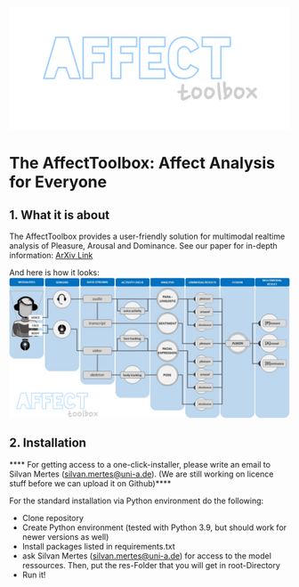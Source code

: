 ![AffectToolbox](/AffectToolbox.png)
# The AffectToolbox: Affect Analysis for Everyone
## **1. What it is about**
The AffectToolbox provides a user-friendly solution for multimodal realtime analysis of Pleasure, Arousal and Dominance. See our paper for in-depth information: 
[ArXiv Link](https://arxiv.org/pdf/2402.15195)

And here is how it looks:
![System Scheme](/System.png)

## **2. Installation**
**** For getting access to a one-click-installer, please write an email to Silvan Mertes (silvan.mertes@uni-a.de). (We are still working on licence stuff before we can upload it on Github)****

For the standard installation via Python environment do the following:
- Clone repository
- Create Python environment (tested with Python 3.9, but should work for newer versions as well)
- Install packages listed in requirements.txt
- ask Silvan Mertes (silvan.mertes@uni-a.de) for access to the model ressources. Then, put the res-Folder that you will get in root-Directory
- Run it!


